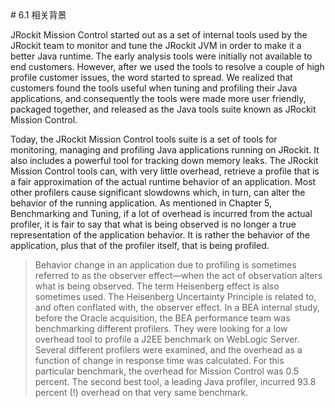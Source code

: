 <a name="6.1" />
# 6.1 相关背景

JRockit Mission Control started out as a set of internal tools used by the JRockit team
to monitor and tune the JRockit JVM in order to make it a better Java runtime. The
early analysis tools were initially not available to end customers. However, after we
used the tools to resolve a couple of high profile customer issues, the word started
to spread. We realized that customers found the tools useful when tuning and
profiling their Java applications, and consequently the tools were made more
user friendly, packaged together, and released as the Java tools suite known as
JRockit Mission Control.

Today, the JRockit Mission Control tools suite is a set of tools for monitoring,
managing and profiling Java applications running on JRockit. It also includes a
powerful tool for tracking down memory leaks. The JRockit Mission Control tools
can, with very little overhead, retrieve a profile that is a fair approximation of the
actual runtime behavior of an application. Most other profilers cause significant
slowdowns which, in turn, can alter the behavior of the running application. As
mentioned in Chapter 5, Benchmarking and Tuning, if a lot of overhead is incurred
from the actual profiler, it is fair to say that what is being observed is no longer a
true representation of the application behavior. It is rather the behavior of the
application, plus that of the profiler itself, that is being profiled.

>Behavior change in an application due to profiling is sometimes
referred to as the observer effect—when the act of observation
alters what is being observed. The term Heisenberg effect is also
sometimes used. The Heisenberg Uncertainty Principle is related to,
and often conflated with, the observer effect.
>In a BEA internal study, before the Oracle acquisition, the BEA
performance team was benchmarking different profilers. They were
looking for a low overhead tool to profile a J2EE benchmark on
WebLogic Server. Several different profilers were examined, and the
overhead as a function of change in response time was calculated.
For this particular benchmark, the overhead for Mission Control was
0.5 percent. The second best tool, a leading Java profiler, incurred
93.8 percent (!) overhead on that very same benchmark.